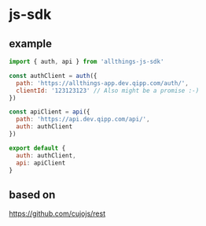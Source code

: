 # js-sdk

## example 

```js
import { auth, api } from 'allthings-js-sdk'

const authClient = auth({
  path: 'https://allthings-app.dev.qipp.com/auth/',
  clientId: '123123123' // Also might be a promise :-)
})

const apiClient = api({
  path: 'https://api.dev.qipp.com/api/',
  auth: authClient
})

export default {
  auth: authClient,
  api: apiClient
}
```

## based on 

https://github.com/cujojs/rest
